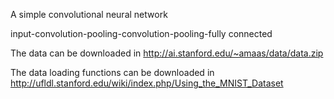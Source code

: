 A simple convolutional neural network

input-convolution-pooling-convolution-pooling-fully connected

The data can be downloaded in http://ai.stanford.edu/~amaas/data/data.zip

The data loading functions can be downloaded in http://ufldl.stanford.edu/wiki/index.php/Using_the_MNIST_Dataset
